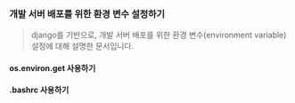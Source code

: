 ### 개발 서버 배포를 위한 환경 변수 설정하기

> django를 기반으로, 개발 서버 배포를 위한 환경 변수(environment variable) 설정에 대해 설명한 문서입니다. 



#### os.environ.get 사용하기

#### .bashrc 사용하기

